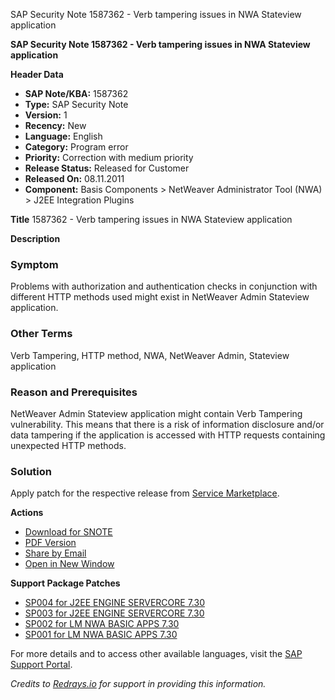 SAP Security Note 1587362 - Verb tampering issues in NWA Stateview application

**SAP Security Note 1587362 - Verb tampering issues in NWA Stateview application**

**Header Data**
- **SAP Note/KBA:** 1587362
- **Type:** SAP Security Note
- **Version:** 1
- **Recency:** New
- **Language:** English
- **Category:** Program error
- **Priority:** Correction with medium priority
- **Release Status:** Released for Customer
- **Released On:** 08.11.2011
- **Component:** Basis Components > NetWeaver Administrator Tool (NWA) > J2EE Integration Plugins

**Title**
1587362 - Verb tampering issues in NWA Stateview application

**Description**

### Symptom
Problems with authorization and authentication checks in conjunction with different HTTP methods used might exist in NetWeaver Admin Stateview application.

### Other Terms
Verb Tampering, HTTP method, NWA, NetWeaver Admin, Stateview application

### Reason and Prerequisites
NetWeaver Admin Stateview application might contain Verb Tampering vulnerability. This means that there is a risk of information disclosure and/or data tampering if the application is accessed with HTTP requests containing unexpected HTTP methods.

### Solution
Apply patch for the respective release from [Service Marketplace](https://me.sap.com/).

**Actions**
- [Download for SNOTE](https://notesdownloads.sap.com/note/0040000017240232017)
- [PDF Version](https://userapps.support.sap.com/sap/support/sfm/notes/print/0001587362?language=en-US&token=48EF646FAD4027392F616A244F63EF33)
- [Share by Email](https://me.sap.com/)
- [Open in New Window](https://me.sap.com/)

**Support Package Patches**
- [SP004 for J2EE ENGINE SERVERCORE 7.30](https://userapps.support.sap.com/sap/support/swdc/notes?cvnr=01200615320200014999&support_package=SP004&patch_level=000000)
- [SP003 for J2EE ENGINE SERVERCORE 7.30](https://userapps.support.sap.com/sap/support/swdc/notes?cvnr=01200615320200014999&support_package=SP003&patch_level=000001)
- [SP002 for LM NWA BASIC APPS 7.30](https://userapps.support.sap.com/sap/support/swdc/notes?cvnr=01200615320200014799&support_package=SP002&patch_level=000003)
- [SP001 for LM NWA BASIC APPS 7.30](https://userapps.support.sap.com/sap/support/swdc/notes?cvnr=01200615320200014799&support_package=SP001&patch_level=000002)

For more details and to access other available languages, visit the [SAP Support Portal](https://me.sap.com/).

*Credits to [Redrays.io](https://redrays.io) for support in providing this information.*